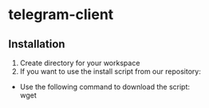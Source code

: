 # telegram-client
## Installation
1. Create directory for your workspace
2. If you want to use the install script from our repository:
  * Use the following command to download the script:  
    wget 
